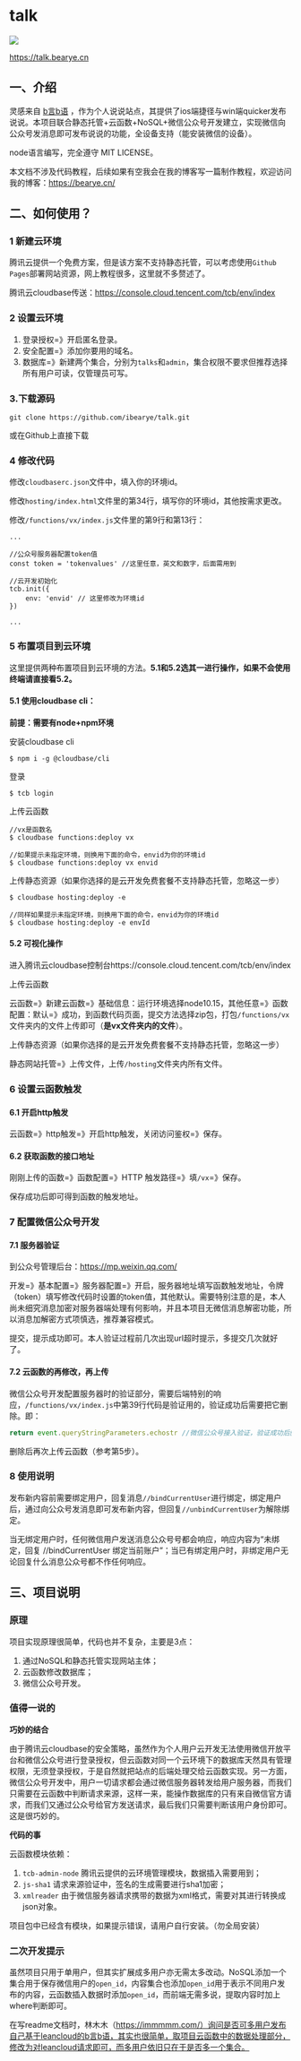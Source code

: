 # talk

![](https://upimage.alexhchu.com/2020/05/09/a3d10c630a08f.gif)

https://talk.bearye.cn

## 一、介绍

灵感来自 [b言b语](https://sspai.com/post/60024) ，作为个人说说站点，其提供了ios端捷径与win端quicker发布说说。本项目联合静态托管+云函数+NoSQL+微信公众号开发建立，实现微信向公众号发消息即可发布说说的功能，全设备支持（能安装微信的设备）。

node语言编写，完全遵守 MIT LICENSE。

本文档不涉及代码教程，后续如果有空我会在我的博客写一篇制作教程，欢迎访问我的博客：https://bearye.cn/



## 二、如何使用？

### 1 新建云环境

腾讯云提供一个免费方案，但是该方案不支持静态托管，可以考虑使用`Github Pages`部署网站资源，网上教程很多，这里就不多赘述了。

腾讯云cloudbase传送：https://console.cloud.tencent.com/tcb/env/index

### 2 设置云环境

1. 登录授权=》开启匿名登录。
2. 安全配置=》添加你要用的域名。
3. 数据库=》新建两个集合，分别为`talks`和`admin`，集合权限不要求但推荐选择所有用户可读，仅管理员可写。

### 3.下载源码

```
git clone https://github.com/ibearye/talk.git
```

或在Github上直接下载

### 4 修改代码

修改`cloudbaserc.json`文件中，填入你的环境id。

修改`hosting/index.html`文件里的第34行，填写你的环境id，其他按需求更改。

修改`/functions/vx/index.js`文件里的第9行和第13行：

```
...

//公众号服务器配置token值
const token = 'tokenvalues' //这里任意，英文和数字，后面需用到

//云开发初始化
tcb.init({
    env: 'envid' // 这里修改为环境id
})

...
```

### 5 布置项目到云环境

这里提供两种布置项目到云环境的方法。**5.1和5.2选其一进行操作，如果不会使用终端请直接看5.2。**

#### 5.1 使用cloudbase cli：

**前提：需要有node+npm环境**

安装cloudbase cli

```
$ npm i -g @cloudbase/cli
```

登录

```
$ tcb login
```

上传云函数

```
//vx是函数名
$ cloudbase functions:deploy vx

//如果提示未指定环境，则换用下面的命令，envid为你的环境id
$ cloudbase functions:deploy vx envid
```

上传静态资源（如果你选择的是云开发免费套餐不支持静态托管，忽略这一步）

```
$ cloudbase hosting:deploy -e 

//同样如果提示未指定环境，则换用下面的命令，envid为你的环境id
$ cloudbase hosting:deploy -e envId
```

#### 5.2 可视化操作

进入腾讯云cloudbase控制台https://console.cloud.tencent.com/tcb/env/index

上传云函数

云函数=》新建云函数=》基础信息：运行环境选择node10.15，其他任意=》函数配置：默认=》成功，到函数代码页面，提交方法选择zip包，打包`/functions/vx`文件夹内的文件上传即可（**是vx文件夹内的文件**）。

上传静态资源（如果你选择的是云开发免费套餐不支持静态托管，忽略这一步）

静态网站托管=》上传文件，上传`/hosting`文件夹内所有文件。

### 6 设置云函数触发

#### 6.1 开启http触发

云函数=》http触发=》开启http触发，关闭访问鉴权=》保存。

#### 6.2 获取函数的接口地址

刚刚上传的函数=》函数配置=》HTTP 触发路径=》填`/vx`=》保存。

保存成功后即可得到函数的触发地址。

### 7 配置微信公众号开发

#### 7.1 服务器验证

到公众号管理后台：https://mp.weixin.qq.com/

开发=》基本配置=》服务器配置=》开启，服务器地址填写函数触发地址，令牌（token）填写修改代码时设置的token值，其他默认。需要特别注意的是，本人尚未细究消息加密对服务器端处理有何影响，并且本项目无微信消息解密功能，所以消息加解密方式项慎选，推荐兼容模式。

提交，提示成功即可。本人验证过程前几次出现url超时提示，多提交几次就好了。

#### 7.2 云函数的再修改，再上传

微信公众号开发配置服务器时的验证部分，需要后端特别的响应，`/functions/vx/index.js`中第39行代码是验证用的，验证成功后需要把它删除。即：

```javascript
return event.queryStringParameters.echostr //微信公众号接入验证，验证成功后删除这一行
```

删除后再次上传云函数（参考第5步）。

### 8 使用说明

发布新内容前需要绑定用户，回复消息`//bindCurrentUser`进行绑定，绑定用户后，通过向公众号发消息即可发布新内容，但回复`//unbindCurrentUser`为解除绑定。

当无绑定用户时，任何微信用户发送消息公众号号都会响应，响应内容为“未绑定，回复 //bindCurrentUser 绑定当前账户”；当已有绑定用户时，非绑定用户无论回复什么消息公众号都不作任何响应。



## 三、项目说明

### 原理

项目实现原理很简单，代码也并不复杂，主要是3点：

1. 通过NoSQL和静态托管实现网站主体；
2. 云函数修改数据库；
3. 微信公众号开发。

### 值得一说的

**巧妙的结合**

由于腾讯云cloudbase的安全策略，虽然作为个人用户云开发无法使用微信开放平台和微信公众号进行登录授权，但云函数对同一个云环境下的数据库天然具有管理权限，无须登录授权，于是自然就把站点的后端处理交给云函数实现。另一方面，微信公众号开发中，用户一切请求都会通过微信服务器转发给用户服务器，而我们只需要在云函数中判断请求来源，这样一来，能操作数据库的只有来自微信官方请求，而我们又通过公众号给官方发送请求，最后我们只需要判断该用户身份即可。这是很巧妙的。

**代码的事**

云函数模块依赖：

1. `tcb-admin-node` 腾讯云提供的云环境管理模块，数据插入需要用到；
2. `js-sha1` 请求来源验证中，签名的生成需要进行sha1加密；
3. `xmlreader` 由于微信服务器请求携带的数据为xml格式，需要对其进行转换成json对象。

项目包中已经含有模块，如果提示错误，请用户自行安装。（勿全局安装）

### 二次开发提示

虽然项目只用于单用户，但其实扩展成多用户亦无需太多改动。NoSQL添加一个集合用于保存微信用户的`open_id`，内容集合也添加`open_id`用于表示不同用户发布的内容，云函数插入数据时添加`open_id`，而前端无需多说，提取内容时加上where判断即可。

在写readme文档时，林木木（https://immmmm.com/）询问是否可多用户发布自己基于leancloud的b言b语，其实也很简单，取项目云函数中的数据处理部分，修改为对leancloud请求即可，而多用户依旧只在于是否多一个集合。


